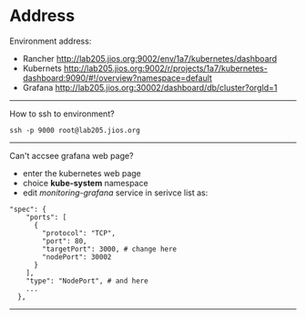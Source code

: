 # Address

Environment address:
- Rancher http://lab205.jios.org:9002/env/1a7/kubernetes/dashboard
- Kubernets http://lab205.jios.org:9002/r/projects/1a7/kubernetes-dashboard:9090/#!/overview?namespace=default
- Grafana http://lab205.jios.org:30002/dashboard/db/cluster?orgId=1
---
How to ssh to environment?
```
ssh -p 9000 root@lab205.jios.org
```
---
Can't accsee grafana web page?
- enter the kubernetes web page
- choice **kube-system** namespace
- edit *monitoring-grafana* service in serivce list as:
```
"spec": {
    "ports": [
      {
        "protocol": "TCP",
        "port": 80,
        "targetPort": 3000, # change here
        "nodePort": 30002
      }
    ],
    "type": "NodePort", # and here
    ...
  },
```
---

